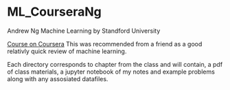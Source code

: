 # ML_CourseraNg
Andrew Ng Machine Learning by Standford University 

[Course on Coursera](https://www.coursera.org/learn/machine-learning/home/welcome)
This was recommended from a friend as a good relativly quick review of machine learning. 

Each directory corresponds to chapter from the class and  will contain, a pdf of class materials,  a jupyter notebook of my notes and example problems  along with any assosiated datafiles.
